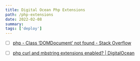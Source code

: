 ```yaml
---
title: Digital Ocean Php Extensions
path: /php-extensions
date: 2022-02-08
summary: 
tags: ['deploy']
---
```


- [ ] [php - Class ‘DOMDocument’ not found - Stack Overflow](https://stackoverflow.com/a/35722779)
- [ ] [php curl and mbstring extensions enabled?  | DigitalOcean](https://www.digitalocean.com/community/questions/php-curl-and-mbstring-extensions-enabled)

